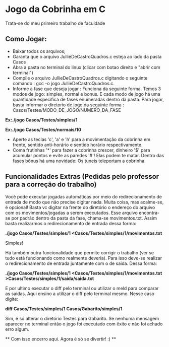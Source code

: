 # Jogo da Cobrinha em C
Trata-se do meu primeiro trabalho de faculdade

## Como Jogar:
* Baixar todos os arquivos;
* Garanta que o arquivo JullieDeCastroQuadros.c esteja ao lado da pasta Casos
* Abra a pasta no terminal do linux (clicar com botao direito e "abrir com terminal")
* Compile o arquivo JullieDeCastroQuadros.c digitando o seguinte comando : gcc -o jogo JullieDeCastroQuadros.c.
* Informe a fase que deseja jogar : 
Funciona da seguinte forma. Temos 3 modos de jogo: simples, normal e bonus. E cada modo de jogo há uma quantidade específica de fases enumeradas dentro da pasta. Para 
jogar, basta informar o diretorio de jogo da seguinte forma : Casos/Testes/MODO_DE_JOGO/NUMERO_DA_FASE

**Ex:./jogo Casos/Testes/simples/1**

**Ex:./jogo Casos/Testes/normais/10**

* Aperte as teclas 'c', 'a' e 'h' para a movimentação da cobrinha em frente, sentido anti-horário e sentido horário respectivamente.
* Coma frutinhas '*' para fazer a cobrinha crescer, dinheiro '$' para acumular pontos e evite as paredes '#'! Elas podem te matar. Dentro das fases bônus há uma novidade: Os tuneis 
teleportam a cobrinha. 


## Funcionalidades Extras (Pedidas pelo professor para a correção do trabalho)
Você pode executar jogadas automáticas por meio do redirecionamento de entrada de modo que não precise digitar nada. Muita coisa, mas acalme-se, é opcional!
Basta vc digitar na frente do diretório o endereço do arquivo com os movimentos/jogadas a serem executados. Esse arquivo encontra-se por padrão dentro da pasta da fase, chama-se movimentos.txt. Assim basta realizarmos o redirecionamento de entrada dessa forma:

**./jogo Casos/Testes/simples/1 <Casos/Testes/simples/1/movimentos.txt**

Simples!

Há também outra funcionalidade que permite corrigir o trabalho (ver se tudo está funcionando como realmente deveria). Para isso deve-se realizar o redirecionamento de entrada juntamente com o de saida. Dessa forma:

**./jogo Casos/Testes/simples/1 <Casos/Testes/simples/1/movimentos.txt >Casos/Testes/simples/1/saida/saida.txt**

E por ultimo executar o diff pelo terminal ou utilizar o meld para comparar as saidas. Aqui ensino a utilizar o diff pelo terminal mesmo. Nesse caso digite:

**diff Casos/Testes/simples/1 Casos/Gabarito/simples/1**

Sim, é só alterar o diretório Testes para Gabarito. Se nenhuma mensagem aparecer no terminal então o jogo foi executado com êxito e não foi achado erro algum.

** Com isso encerro aqui. Agora é só se divertir! :) **

